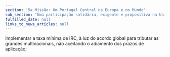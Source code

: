 ```yaml
---
section: '5a Missão: Um Portugal Central na Europa e no Mundo'
sub_section: "Uma participação solidária, exigente e propositiva na União Europeia"
fulfilled_date: null
links_to_news_articles: null
---
```


Implementar a taxa mínima de IRC, à luz do acordo global para tributar as grandes multinacionais, não aceitando o adiamento dos prazos de aplicação;